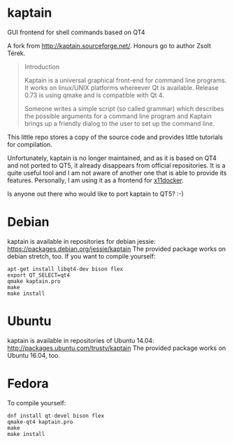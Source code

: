 # kaptain
GUI frontend for shell commands based on QT4

A fork from http://kaptain.sourceforge.net/. Honours go to author Zsolt Térek.
> Introduction
>
>Kaptain is a universal graphical front-end for command line programs. It works on linux/UNIX platforms whereever Qt is available. Release 0.73 is using qmake and is compatible with Qt 4.
>
>Someone writes a simple script (so called grammar) which describes the possible arguments for a command line program and Kaptain brings up a friendly dialog to the user to set up the command line.

This little repo stores a copy of the source code and provides little tutorials for compilation.

Unfortunately, kaptain is no longer maintained, and as it is based on QT4 and not ported to QT5, it already disappears from official repositories. It is a quite useful tool and I am not aware of another one that is able to provide its features. Personally, I am using it as a frontend for [x11docker](https://github.com/mviereck/x11docker).

Is anyone out there who would like to port kaptain to QT5? :-)

# Debian
kaptain is available in repositories for debian jessie: https://packages.debian.org/jessie/kaptain
The provided package works on debian stretch, too.
If you want to compile yourself:
```
apt-get install libqt4-dev bison flex
export QT_SELECT=qt4
qmake kaptain.pro
make
make install
```
# Ubuntu
kaptain is available in repositories of Ubuntu 14.04: http://packages.ubuntu.com/trusty/kaptain
The provided package works on Ubuntu 16.04, too.

# Fedora
To compile yourself:
```
dnf install qt-devel bison flex
qmake-qt4 kaptain.pro
make
make install
```
